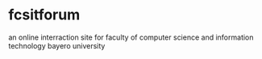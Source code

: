 # fcsitforum
an online interraction site for faculty of computer science and information technology bayero university
